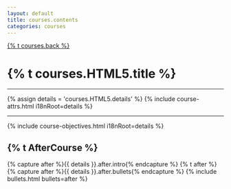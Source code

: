 ```yaml
---
layout: default
title: courses.contents
categories: courses
---
```

<a href="../#html5-training" class="btn btn-warning pull-right">{% t courses.back %}</a>
<h1>{% t courses.HTML5.title %}</h1>
<hr>
{% assign details = 'courses.HTML5.details' %}
{% include course-attrs.html i18nRoot=details %}
<hr>
<div class="row-fluid">
  <section id="goals" class="span6">
    {% include course-objectives.html i18nRoot=details %}
  </section>
  <section id="after-the-course" class="span6">
    <h2>{% t AfterCourse %}</h2>
    {% capture after %}{{ details }}.after.intro{% endcapture %}
    {% t after %}
    {% capture after %}{{ details }}.after.bullets{% endcapture %}
    {% include bullets.html bullets=after %}
  </section>
</div>